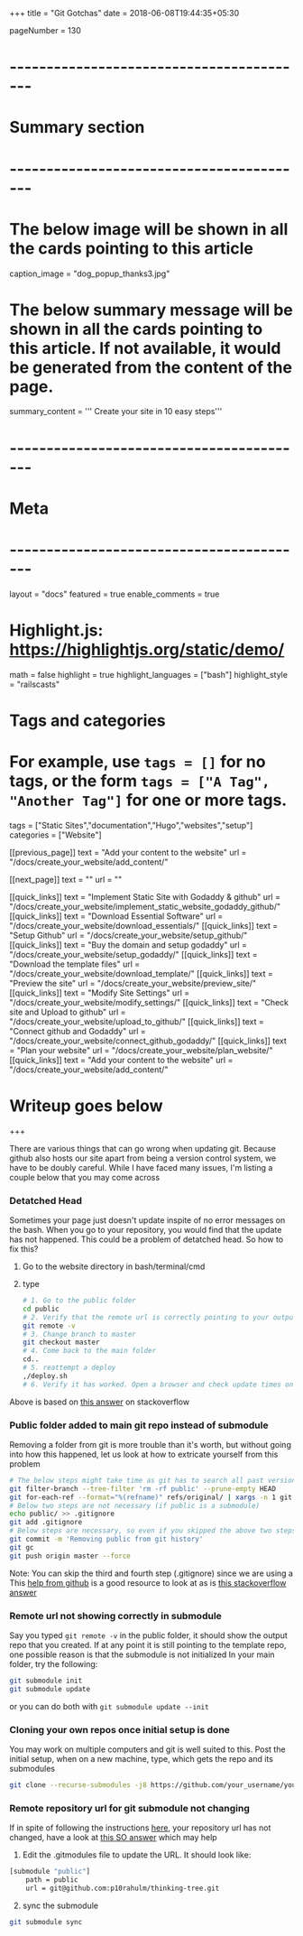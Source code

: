 +++
title = "Git Gotchas"
date = 2018-06-08T19:44:35+05:30

pageNumber = 130
# -----------------------------------------
# Summary section
# -----------------------------------------
# The below image will be shown in all the cards pointing to this article
caption_image = "dog_popup_thanks3.jpg"
# The below summary message will be shown in all the cards pointing to this article. If not available, it would be generated from the content of the page.
summary_content = '''
Create your site in 10 easy steps'''
# -----------------------------------------
# Meta
# -----------------------------------------
layout = "docs"
featured = true
enable_comments = true

# Highlight.js: https://highlightjs.org/static/demo/
math = false
highlight = true
highlight_languages = ["bash"]
highlight_style = "railscasts"

# Tags and categories
# For example, use `tags = []` for no tags, or the form `tags = ["A Tag", "Another Tag"]` for one or more tags.
tags = ["Static Sites","documentation","Hugo","websites","setup"]
categories = ["Website"]

[[previous_page]]
text = "Add your content to the website"
url = "/docs/create_your_website/add_content/"

[[next_page]]
text = ""
url = ""

[[quick_links]]
text = "Implement Static Site with Godaddy & github"
url = "/docs/create_your_website/implement_static_website_godaddy_github/"
[[quick_links]]
text = "Download Essential Software"
url = "/docs/create_your_website/download_essentials/"
[[quick_links]]
text = "Setup Github"
url = "/docs/create_your_website/setup_github/"
[[quick_links]]
text = "Buy the domain and setup godaddy"
url = "/docs/create_your_website/setup_godaddy/"
[[quick_links]]
text = "Download the template files"
url = "/docs/create_your_website/download_template/"
[[quick_links]]
text = "Preview the site"
url = "/docs/create_your_website/preview_site/"
[[quick_links]]
text = "Modify Site Settings"
url = "/docs/create_your_website/modify_settings/"
[[quick_links]]
text = "Check site and Upload to github"
url = "/docs/create_your_website/upload_to_github/"
[[quick_links]]
text = "Connect github and Godaddy"
url = "/docs/create_your_website/connect_github_godaddy/"
[[quick_links]]
text = "Plan your website"
url = "/docs/create_your_website/plan_website/"
[[quick_links]]
text = "Add your content to the website"
url = "/docs/create_your_website/add_content/"


# Writeup goes below
+++

There are various things that can go wrong when updating git. Because github also hosts our site apart from being a version control system, we have to be doubly careful. While I have faced many issues, I'm listing a couple below that you may come across

### Detatched Head

Sometimes your page just doesn't update inspite of no error messages on the bash. When you go to your repository, you would find that the update has not happened. This could be a problem of detatched head. So how to fix this?

1. Go to the website directory in bash/terminal/cmd
2. type

    ``` bash
    # 1. Go to the public folder
    cd public
    # 2. Verify that the remote url is correctly pointing to your output folder
    git remote -v
    # 3. Change branch to master
    git checkout master
    # 4. Come back to the main folder
    cd..
    # 5. reattempt a deploy
    ,/deploy.sh
    # 6. Verify it has worked. Open a browser and check update times on your github repository at https://github.com/yourusername/yourblogname
    ```
Above is based on [this answer](https://stackoverflow.com/questions/10228760/fix-a-git-detached-head) on stackoverflow

### Public folder added to main git repo instead of submodule

Removing a folder from git is more trouble than it's worth, but without going into how this happened, let us look at how to extricate yourself from this problem

```bash
# The below steps might take time as git has to search all past versions to find the 'public' directory
git filter-branch --tree-filter 'rm -rf public' --prune-empty HEAD
git for-each-ref --format="%(refname)" refs/original/ | xargs -n 1 git update-ref -d
# Below two steps are not necessary (if public is a submodule)
echo public/ >> .gitignore
git add .gitignore
# Below steps are necessary, so even if you skipped the above two steps continue here
git commit -m 'Removing public from git history'
git gc
git push origin master --force
```

Note: You can skip the third and fourth step (.gitignore) since we are using a
This [help from github](https://help.github.com/articles/removing-sensitive-data-from-a-repository/) is a good resource to look at as is [this stackoverflow answer](https://stackoverflow.com/questions/10067848/remove-folder-and-its-contents-from-git-githubs-history)

### Remote url not showing correctly in submodule

Say you typed `git remote -v` in the public folder, it should show the output repo that you created. If at any point it is still pointing to the template repo, one possible reason is that the submodule is not initialized
In your main folder, try the following:

```bash
git submodule init
git submodule update
```
or you can do both with `git submodule update --init`

### Cloning your own repos once initial setup is done

You may work on multiple computers and git is well suited to this. Post the initial setup, when on a new machine, type, which gets the repo and its submodules

```bash
git clone --recurse-submodules -j8 https://github.com/your_username/yourWebsite.git
```

### Remote repository url for git submodule not changing

If in spite of following the instructions [here](/docs/create_your_website/download_template/), your repository url has not changed, have a look at [this SO answer](https://stackoverflow.com/questions/913701/how-to-change-the-remote-repository-for-a-git-submodule/914090) which may help

1. Edit the .gitmodules file to update the URL. It should look like:

```bash
[submodule "public"]
    path = public
    url = git@github.com:p10rahulm/thinking-tree.git
```
2. sync the submodule

```bash
git submodule sync
```

